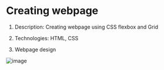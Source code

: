 # Creating webpage

1. Description: Creating webpage using CSS flexbox and Grid

2. Technologies: HTML, CSS

3. Webpage design

![image](https://user-images.githubusercontent.com/87691625/178909064-a78dc0ca-4178-4cb0-bb00-fa830d47783a.png)
